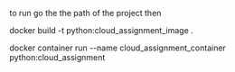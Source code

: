 to run go the the path of the project then 

docker build -t python:cloud_assignment_image .


docker container run --name cloud_assignment_container python:cloud_assignment
